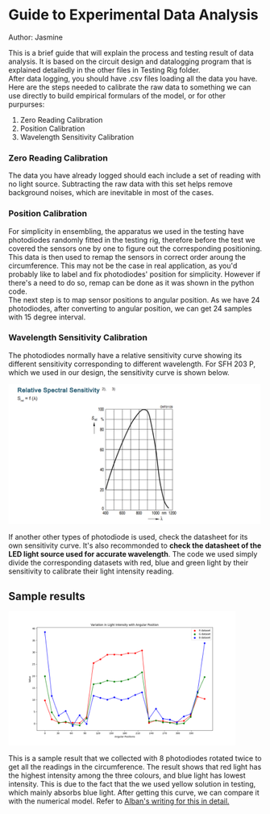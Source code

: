 # Guide to Experimental Data Analysis
Author: Jasmine

This is a brief guide that will explain the process and testing result of data analysis. It is based on the circuit design and datalogging program that is explained detailedly in the other files in Testing Rig folder.  
After data logging, you should have .csv files loading all the data you have. Here are the steps needed to calibrate the raw data to something we can use directly to build empirical formulars of the model, or for other purpurses:  

1. Zero Reading Calibration
2. Position Calibration
3. Wavelength  Sensitivity Calibration

### Zero Reading Calibration
The data you have already logged should each include a set of reading with no light source. Subtracting the raw data with this set helps remove background noises, which are inevitable in most of the cases.

### Position Calibration
For simplicity in ensembling, the apparatus we used in the testing have photodiodes randomly fitted in the testing rig, therefore before the test we covered the sensors one by one to figure out the corresponding positioning. This data is then used to remap the sensors in correct order aroung the circumference. This may not be the case in real application, as you'd probably like to label and fix photodiodes' position for simplicity. However if there's a need to do so, remap can be done as it was shown in the python code.  
The next step is to map sensor positions to angular position. As we have 24 photodiodes, after converting to angular position, we can get 24 samples with 15 degree interval.   

### Wavelength Sensitivity Calibration
The photodiodes normally have a relative sensitivity curve showing its different sensitivity corresponding to different wavelength. For SFH 203 P, which we used in our design, the sensitivity curve is shown below. 

<img width="500" alt="image" src="https://github.com/ArnavKoshy/GM2-OptogeneticControl/blob/main/Testing%20Rig/Data%20Analysis/Relative%20sensitivity%20curve.png">   

 If another other types of photodiode is used, check the datasheet for its own sensitivity curve. It's also recommonded to **check the datasheet of the LED light source used for accurate wavelength**. The code we used simply divide the corresponding datasets with red, blue and green light by their sensitivity to calibrate their light intensity reading.

## Sample results

<img width="450" alt="image" src="https://github.com/ArnavKoshy/GM2-OptogeneticControl/blob/main/Testing%20Rig/Data%20Analysis/light_intensity_sample_plot.png">    

This is a sample result that we collected with 8 photodiodes rotated twice to get all the readings in the circumference. 
The result shows that red light has the highest intensity among the three colours, and blue light has lowest intensity. This is due to the fact that the we used yellow solution in testing, which mainly absorbs blue light. After getting this curve, we can compare it with the numerical model. Refer to [Alban's writing for this in detail.](https://github.com/ArnavKoshy/GM2-OptogeneticControl/blob/main/Testing%20Rig/Data%20Analysis/README.md)
